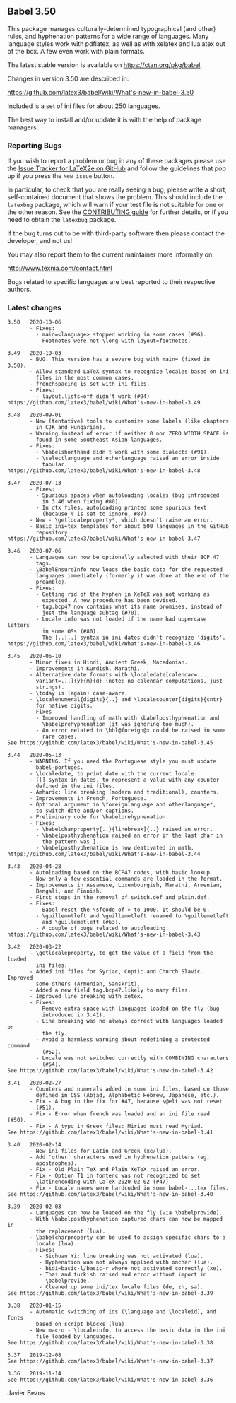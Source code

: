 ## Babel 3.50

This package manages culturally-determined typographical (and other)
rules, and hyphenation patterns for a wide range of languages.  Many
language styles work with pdflatex, as well as with xelatex and
lualatex out of the box.  A few even work with plain formats.

The latest stable version is available on <https://ctan.org/pkg/babel>.

Changes in version 3.50 are described in:

https://github.com/latex3/babel/wiki/What's-new-in-babel-3.50

Included is a set of ini files for about 250 languages. 

The best way to install and/or update it is with the help of package
managers.

### Reporting Bugs

If you wish to report a problem or bug in any of these packages please
use the
[Issue Tracker for LaTeX2e on GitHub](https://github.com/latex3/babel/issues)
and follow the guidelines that pop up if you press the `New issue`
button.

In particular, to check that you are really seeing a bug, please write
a short, self-contained document that shows the problem. This should
include the `latexbug` package, which will warn if your test file is
not suitable for one or the other reason. See the
[CONTRIBUTING guide](https://github.com/latex3/latex2e/blob/master/CONTRIBUTING.md)
for further details, or if you need to obtain the `latexbug` package.

If the bug turns out to be with third-party software then please
contact the developer, and not us!

You may also report them to the current maintainer more informally on:

   http://www.texnia.com/contact.html

Bugs related to specific languages are best reported to their
respective authors.

### Latest changes
```
3.50   2020-10-06
       - Fixes:
         - main=<language> stopped working in some cases (#96).
         - Footnotes were not \long with layout=footnotes.
         
3.49   2020-10-03
       - BUG. This version has a severe bug with main= (fixed in 3.50).
       - Allow standard LaTeX syntax to recognize locales based on ini
         files in the most common cases.
       - frenchspacing is set with ini files.
       - Fixes:
         - layout.lists=off didn't work (#94)
https://github.com/latex3/babel/wiki/What's-new-in-babel-3.49
       
3.48   2020-09-01
       - New (tentative) tools to customize some labels (like chapters
         in CJK and Hungarian). 
       - Warning instead of error if neither 0 nor ZERO WIDTH SPACE is
         found in some Southeast Asian languages.
       - Fixes:
         - \babelshorthand didn't work with some dialects (#91).
         - \selectlanguage and otherlanguage raised an error inside
           tabular.
https://github.com/latex3/babel/wiki/What's-new-in-babel-3.48       

3.47   2020-07-13
       - Fixes:
         - Spurious spaces when autoloading locales (bug introduced
           in 3.46 when fixing #80).
         - In dtx files, autoloading printed some spurious text
           (because % is set to ignore, #87).
       - New - \getlocaleproperty*, which doesn't raise an error.
       - Basic ini+tex templates for about 500 languages in the GitHub
         repository.
https://github.com/latex3/babel/wiki/What's-new-in-babel-3.47

3.46   2020-07-06
       - Languages can now be optionally selected with their BCP 47
         tags.
       - \BabelEnsureInfo now loads the basic data for the requested
         languages immediately (formerly it was done at the end of the
         preamble).
       - Fixes:
         - Getting rid of the hyphen in XeTeX was not working as
           expected. A new procedure has been devised.
         - tag.bcp47 now contains what its name promises, instead of
           just the language subtag (#70).
         - Locale info was not loaded if the name had uppercase letters
           in some OSs (#80).
         - The [..|..] syntax in ini dates didn't recognize 'digits'.
https://github.com/latex3/babel/wiki/What's-new-in-babel-3.46

3.45   2020-06-10
       - Minor fixes in Hindi, Ancient Greek, Macedonian.
       - Improvements in Kurdish, Marathi.
       - Alternative date formats with \localedate[calendar=...,
         variant=...]{y}{m}{d} (note: no calendar computations, just
         strings).
       - \today is (again) case-aware.
       - \localenumeral{digits}{..} and \localecounter{digits}{cntr}
         for native digits.
       - Fixes
         - Improved handling of math with \babelposthyphenation and
           \babelprehyphenation (it was ignoring too much).
         - An error related to \bbl@foreign@x could be raised in some
           rare cases.
See https://github.com/latex3/babel/wiki/What's-new-in-babel-3.45

3.44   2020-05-13
       - WARNING. If you need the Portuguese style you must update
         babel-portuges.
       - \localedate, to print date with the current locale.
       - [|] syntax in dates, to represent a value with any counter
         defined in the ini files.
       - Amharic: line breaking (modern and traditional), counters.
       - Improvements in French, Portuguese.
       - Optional argument in \foreignlanguage and otherlanguage*,
         to switch date and/or captions.
       - Preliminary code for \babelprehyphenation.
       - Fixes:
         - \babelcharproperty{..}{linebreak]{..} raised an error.
         - \babelposthyphenation raised an error if the last char in
           the pattern was ].       
         - \babelposthyphenation is now deativated in math.
https://github.com/latex3/babel/wiki/What's-new-in-babel-3.44

3.43   2020-04-28
       - Autoloading based on the BCP47 codes, with basic lookup.
       - Now only a few essential commands are loaded in the format.
       - Improvements in Assamese, Luxembourgish, Marathi, Armenian,
         Bengali, and Finnish.
       - First steps in the removal of switch.def and plain.def.
       - Fixes:
         - Babel reset the \sfcode of » to 1000. It should be 0.
         - \guillemotleft and \guillemotleft renamed to \guillemetleft
           and \guillemetleft (#63).
         - A couple of bugs related to autoloading.
https://github.com/latex3/babel/wiki/What's-new-in-babel-3.43

3.42   2020-03-22
       - \getlocaleproperty, to get the value of a field from the loaded
         ini files.
       - Added ini files for Syriac, Coptic and Church Slavic. Improved
         some others (Armenian, Sanskrit).
       - Added a new field tag.bcp47.likely to many files.
       - Improved line breaking with xetex.
       - Fixes:
         - Remove extra space with languages loaded on the fly (bug
           introduced in 3.41).
         - Line breaking was no always correct with languages loaded on
           the fly.
         - Avoid a harmless warning about redefining a protected command
           (#52). 
         - Locale was not switched correctly with COMBINING characters
           (#54).
See https://github.com/latex3/babel/wiki/What's-new-in-babel-3.42

3.41   2020-02-27
       - Counters and numerals added in some ini files, based on those
         defined in CSS (Abjad, Alphabetic Hebrew, Japanese, etc.).
       - Fix - A bug in the fix for #47, because \@elt was not reset
         (#51).
       - Fix - Error when french was loaded and an ini file read (#50).
       - Fix - A typo in Greek files: Miriad must read Myriad.
See https://github.com/latex3/babel/wiki/What's-new-in-babel-3.41

3.40   2020-02-14
       - New ini files for Latin and Greek (xe/lua).
       - Add 'other' characters used in hyphenation patters (eg,
         apostrophes).
       - Fix - Old Plain TeX and Plain XeTeX raised an error.
       - Fix - Option T1 in fontenc was not recognized to set
         \latinencoding with LaTeX 2020-02-02 (#47)
       - Fix - Locale names were hardcoded in some babel-...tex files.
See https://github.com/latex3/babel/wiki/What's-new-in-babel-3.40

3.39   2020-02-03
       - Languages can now be loaded on the fly (via \babelprovide).
       - With \babelposthyphenation captured chars can now be mapped in
         the replacement (lua).
       - \babelcharproperty can be used to assign specific chars to a
         locale (lua).
       - Fixes:
          - Sichuan Yi: line breaking was not activated (lua).
          - Hyphenation was not always applied with onchar (lua).
          - bidi=basic-l/basic-r where not activated correctly (xe).
          - Thai and turkish raised and error without import in
            \babelprovide.
          - Cleaned up some ini/tex locale files (de, zh, sa).
See https://github.com/latex3/babel/wiki/What's-new-in-babel-3.39

3.38   2020-01-15
       - Automatic switching of ids (\language and \localeid), and fonts
         based on script blocks (lua).
       - New macro - \localeinfo, to access the basic data in the ini
         file loaded by languages.
See https://github.com/latex3/babel/wiki/What's-new-in-babel-3.38

3.37   2019-12-08    
See https://github.com/latex3/babel/wiki/What's-new-in-babel-3.37

3.36   2019-11-14 
See https://github.com/latex3/babel/wiki/What's-new-in-babel-3.36
```

Javier Bezos
